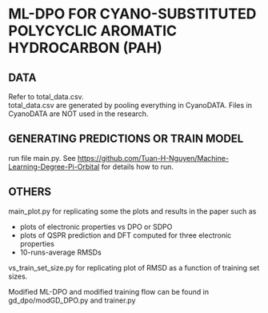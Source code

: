# ML-DPO FOR CYANO-SUBSTITUTED POLYCYCLIC AROMATIC HYDROCARBON (PAH)
## DATA

Refer to total\_data.csv.   
total\_data.csv are generated by pooling everything in CyanoDATA. 
Files in CyanoDATA are NOT used in the research. 

## GENERATING PREDICTIONS OR TRAIN MODEL

run file main.py. See https://github.com/Tuan-H-Nguyen/Machine-Learning-Degree-Pi-Orbital for details how to run.

## OTHERS

main\_plot.py for replicating some the plots and results in the paper such as 
- plots of electronic properties vs DPO or SDPO
- plots of QSPR prediction and DFT computed for three electronic properties
- 10-runs-average RMSDs

vs\_train\_set\_size.py for replicating plot of RMSD as a function of training set sizes.

Modified ML-DPO and modified training flow can be found in gd\_dpo/modGD\_DPO.py and trainer.py 
